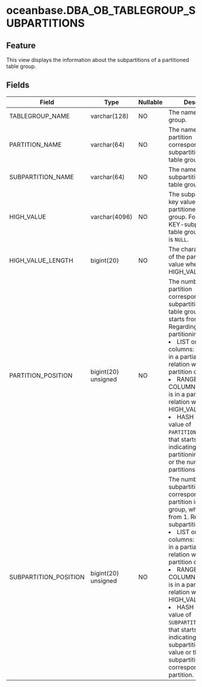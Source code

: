 oceanbase.DBA_OB_TABLEGROUP_SUBPARTITIONS
==============================================================

Feature
-------------------

This view displays the information about the subpartitions of a partitioned table group.

Fields
----------------------



| Field | Type | Nullable | Description |
|-----------------------|---------------|------------|--------------------------------------------------------------------------------------------------------------------------------------------------------------------------------------------------------------------------------------------------------------------------------------------------------------------------------------------------------------|
| TABLEGROUP_NAME | varchar(128) | NO | The name of the table group. |
| PARTITION_NAME | varchar(64) | NO | The name of the partition corresponding to the subpartition of the table group. |
| SUBPARTITION_NAME | varchar(64) | NO | The name of a subpartition of the table group. |
| HIGH_VALUE | varchar(4096) | NO | The subpartitioning key value for the partitioned table group. For a HASH- or KEY-subpartitioned table group, the value is `NULL`. |
| HIGH_VALUE_LENGTH | bigint(20) | NO | The character length of the partitioning key value when HIGH_VALUE is valid. |
| PARTITION_POSITION | bigint(20) unsigned | NO | The number of the partition corresponding to the subpartition in the table group, which starts from 1. Regarding the partitioning type: <li> LIST or LIST columns: The value is in a partial ordering relation with the partition creation time.   <li> RANGE or RANGE COLUMNS: The value is in a partial ordering relation with that of HIGH_VALUE.   <li> HASH or KEY: the value of `PARTITION_POSITION` that starts from 1, indicating the partitioning key value or the number of partitions. |
| SUBPARTITION_POSITION | bigint(20) unsigned | NO | The number of the subpartition corresponding to the partition in the table group, which starts from 1. Regarding the subpartitioning type: <li> LIST or LIST columns: The value is in a partial ordering relation with the partition creation time.   <li> RANGE or RANGE COLUMNS: The value is in a partial ordering relation with that of HIGH_VALUE.   <li> HASH or KEY: the value of `SUBPARTITION_POSITION` that starts from 1, indicating the subpartitioning key value or the number of subpartitions corresponding to the partition. |



